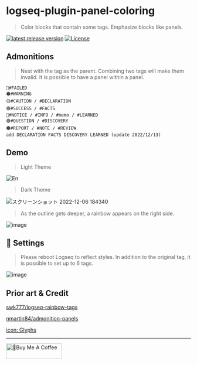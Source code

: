 # logseq-plugin-panel-coloring

> Color blocks that contain some tags. Emphasize blocks like panels.

[![latest release version](https://img.shields.io/github/v/release/YU000jp/logseq-plugin-panel-coloring)](https://github.com/YU000jp/logseq-plugin-panel-coloring/releases)
[![License](https://img.shields.io/github/license/YU000jp/logseq-plugin-panel-coloring?color=blue)](https://github.com/YU000jp/logseq-plugin-panel-coloring/blob/main/LICENSE)

## Admonitions

> Nest with the tag as the parent. Combining two tags will make them invalid. It is possible to have a panel within a panel.

    🔴#FAILED
    🟠#WARNING
    🟡#CAUTION / #DECLARATION
    🟢#SUCCESS / #FACTS
    🔵#NOTICE / #INFO / #memo / #LEARNED
    🟣#QUESTION / #DISCOVERY
    🟤#REPORT / #NOTE / #REVIEW
    add DECLARATION FACTS DISCOVERY LEARNED (update 2022/12/13)

## Demo

> Light Theme

![En](https://user-images.githubusercontent.com/111847207/205900410-888cda0e-020c-4b83-96ea-5793414803f0.png)

> Dark Theme

![スクリーンショット 2022-12-06 184340](https://user-images.githubusercontent.com/111847207/205900451-27ef0d6d-adbb-4e8f-86ea-eb5bf1a20320.png)

> As the outline gets deeper, a rainbow appears on the right side.

![image](https://user-images.githubusercontent.com/111847207/205902934-21140e61-7ec2-41c7-b89a-834bb5719392.png)

## 🎨 Settings

> Please reboot Logseq to reflect styles.
> In addition to the original tag, it is possible to set up to 6 tags.

![image](https://user-images.githubusercontent.com/111847207/207296453-3601052c-58aa-4e0d-9bd0-e4d6c890c033.png)

## Prior art & Credit

[swk777/logseq-rainbow-tags](https://github.com/swk777/logseq-rainbow-tags)

[nmartin84/admonition-panels](https://github.com/nmartin84/admonition-panels)

[icon: Glyphs](https://glyphs.fyi/dir?i=venn&v=poly&w)

---

<a href="https://www.buymeacoffee.com/yu000japan" target="_blank"><img src="https://cdn.buymeacoffee.com/buttons/v2/default-violet.png" alt="🍌Buy Me A Coffee" style="height: 42px;width: 152px" ></a>
